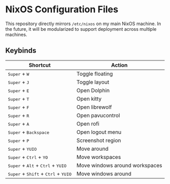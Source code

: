# NixOS Configuration Files

This repository directly mirrors `/etc/nixos` on my main NixOS machine. In the future, it will be modularized to support deployment across multiple machines.

## Keybinds

| Shortcut                                                                                                 | Action                         |
| -------------------------------------------------------------------------------------------------------- | ------------------------------ |
| <kbd>Super</kbd> + <kbd>W</kbd>                                                                          | Toggle floating                |
| <kbd>Super</kbd> + <kbd>J</kbd>                                                                          | Toggle layout                  |
| <kbd>Super</kbd> + <kbd>E</kbd>                                                                          | Open Dolphin                   |
| <kbd>Super</kbd> + <kbd>T</kbd>                                                                          | Open kitty                     |
| <kbd>Super</kbd> + <kbd>F</kbd>                                                                          | Open librewolf                 |
| <kbd>Super</kbd> + <kbd>R</kbd>                                                                          | Open pavucontrol               |
| <kbd>Super</kbd> + <kbd>A</kbd>                                                                          | Open rofi                      |
| <kbd>Super</kbd> + <kbd>Backspace</kbd>                                                                  | Open logout menu               |
| <kbd>Super</kbd> + <kbd>P</kbd>                                                                          | Screenshot region              |
| <kbd>Super</kbd> + <kbd>Y</kbd><kbd>U</kbd><kbd>I</kbd><kbd>O</kbd>                                      | Move around                    |
| <kbd>Super</kbd> + <kbd>Ctrl</kbd> + <kbd>Y</kbd><kbd>O</kbd>                                            | Move workspaces                |
| <kbd>Super</kbd> + <kbd>Alt</kbd> + <kbd>Ctrl</kbd> + <kbd>Y</kbd><kbd>U</kbd><kbd>I</kbd><kbd>O</kbd>   | Move windows around workspaces |
| <kbd>Super</kbd> + <kbd>Shift</kbd> + <kbd>Ctrl</kbd> + <kbd>Y</kbd><kbd>U</kbd><kbd>I</kbd><kbd>O</kbd> | Move windows around            |
